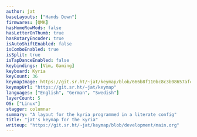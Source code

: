 ```yaml
---
author: jat
baseLayouts: ["Hands Down"]
firmwares: [QMK]
hasHomeRowMods: false
hasLetterOnThumb: true
hasRotaryEncoder: true
isAutoShiftEnabled: false
isComboEnabled: true
isSplit: true
isTapDanceEnabled: false
keybindings: [Vim, Gaming]
keyboard: Kyria
keyCount: 36
keymapImage: https://git.sr.ht/~jat/keymap/blob/666b8f110bc8c3b08657afce339c2517b54bc683/layout.png
keymapUrl: "https://git.sr.ht/~jat/keymap"
languages: ["English", "German", "Swedish"]
layerCount: 5
OS: ["Linux"]
stagger: columnar
summary: "A layout for the kyria programmed in a literate config"
title: "jat's keymap for the kyria"
writeup: "https://git.sr.ht/~jat/keymap/blob/development/main.org"
---
```

